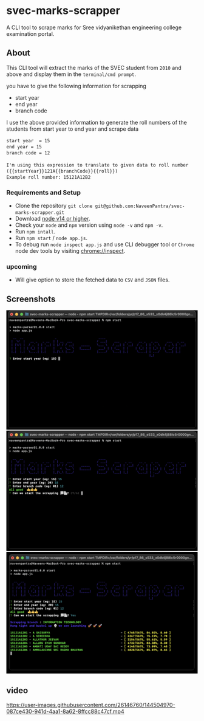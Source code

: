 # svec-marks-scrapper
A CLI tool to scrape marks for Sree vidyanikethan engineering college examination portal.

## About
This CLI tool will extract the marks of the SVEC student from `2010` and above and display them in the `terminal/cmd prompt`.

you have to give the following information for scrapping
- start year
- end year
- branch code

I use the above provided information to generate the roll numbers of the students from start year to end year and scrape data

```text
start year  = 15
end year = 15
branch code = 12

I'm using this expression to translate to given data to roll number ({{startYear}}121A{{branchCode}}{{roll}}) 
Example roll number: 15121A12B2
```

### Requirements and Setup
- Clone the repository `git clone git@github.com:NaveenPantra/svec-marks-scrapper.git`
- Download [node v14 or higher](https://nodejs.org/en/).
- Check your `node` and `npm` version using `node -v` and `npm -v`.
- Run `npm intall`.
- Run `npm start` / `node app.js`.
- To debug run `node inspect app.js` and use CLI debugger tool or `Chrome` node dev tools by visiting [chrome://inspect](chrome://inspect).

### upcoming

- Will give option to store the fetched data to `CSV` and `JSON` files.

## Screenshots

![Marks Scrapper (figlet drawing)](./assets/Screenshot%202021-12-03%20at%2002.17.24.png)
![Marks Scrapper (inquirer questions)](./assets/Screenshot%202021-12-03%20at%2002.17.52.png)
![Marks Scrapper (scrapping marks)](./assets/Screenshot%202021-12-03%20at%2002.18.04.png)

## video

https://user-images.githubusercontent.com/26146760/144504970-087ce430-941d-4aa1-8a62-8ffcc88c47cf.mp4
